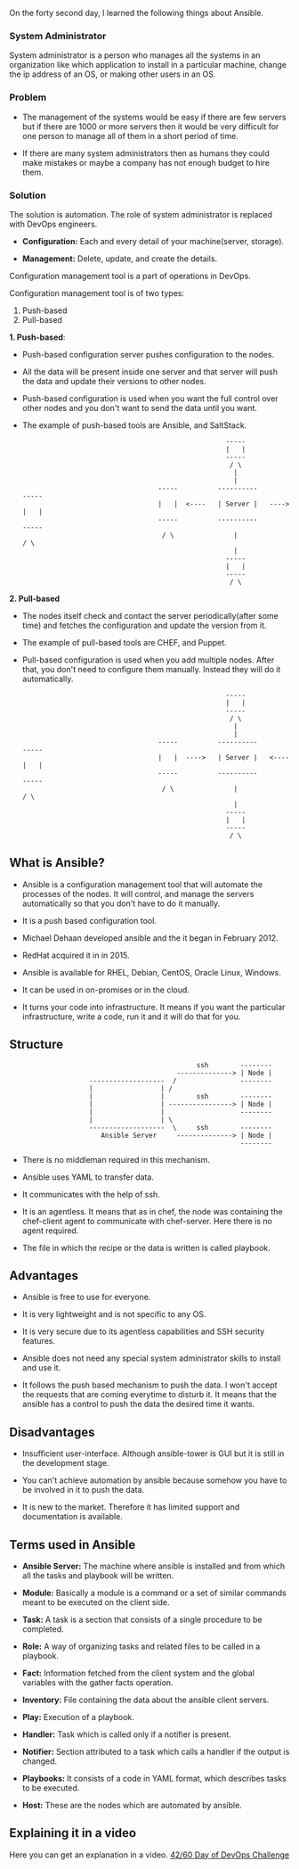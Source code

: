 On the forty second day, I learned the following things about Ansible.

### **System Administrator**

System administrator is a person who manages all the systems in an organization like which application to install in a particular machine, change the ip address of an OS, or making other users in an OS.

### **Problem**

- The management of the systems would be easy if there are few servers but if there are 1000 or more servers then it would be very difficult for one person to manage all of them in a short period of time.

- If there are many system administrators then as humans they could make mistakes or maybe a company has not enough budget to hire them.

### **Solution**

The solution is automation. The role of system administrator is replaced with DevOps engineers.

- **Configuration:** Each and every detail of your machine(server, storage).

- **Management:** Delete, update, and create the details.

Configuration management tool is a part of operations in DevOps.

Configuration management tool is of two types:

1. Push-based
2. Pull-based

**1. Push-based**: 

- Push-based configuration server pushes configuration to the nodes.

- All the data will be present inside one server and that server will push the data and update their versions to other nodes.

- Push-based configuration is used when you want the full control over other nodes and you don't want to send the data until you want.

- The example of push-based tools are Ansible, and SaltStack.

                                                         -----
                                                         |   |
                                                         -----
                                                          / \
                                                           |  
                                                           |
                                        -----          ----------          -----
                                        |   |  <----   | Server |   ---->  |   |
                                        -----          ----------          -----
                                         / \               |                / \
                                                           |
                                                         -----
                                                         |   |
                                                         -----
                                                          / \

**2. Pull-based**

- The nodes itself check and contact the server periodically(after some time) and fetches the configuration and update the version from it.

- The example of pull-based tools are CHEF, and Puppet.

- Pull-based configuration is used when you add multiple nodes. After that, you don't need to configure them manually. Instead they will do it automatically.

                                                         -----
                                                         |   |
                                                         -----
                                                          / \
                                                           |  
                                                           |
                                        -----          ----------          -----
                                        |   |  ---->   | Server |   <----  |   |
                                        -----          ----------          -----
                                         / \               |                / \
                                                           |
                                                         -----
                                                         |   |
                                                         -----
                                                          / \

## What is Ansible?

- Ansible is a configuration management tool that will automate the processes of the nodes. It will control, and manage the servers automatically so that you don't have to do it manually. 

- It is a push based configuration tool.

- Michael Dehaan developed ansible and the it began in February 2012.

- RedHat acquired it in in 2015.

- Ansible is available for RHEL, Debian, CentOS, Oracle Linux, Windows.

- It can be used in on-promises or in the cloud.

- It turns your code into infrastructure. It means if you want the particular infrastructure, write a code, run it and it will do that for you.

## Structure

                                                   ssh        --------
                                              --------------> | Node |
                        -------------------  /                --------  
                        |                 | /
                        |                 |        ssh        --------
                        |                 | ----------------> | Node |
                        |                 |                   --------
                        |                 | \ 
                        -------------------  \     ssh        --------
                           Ansible Server     --------------> | Node |
                                                              --------

- There is no middleman required in this mechanism.

- Ansible uses YAML to transfer data.

- It communicates with the help of ssh.

- It is an agentless. It means that as in chef, the node was containing the chef-client agent to communicate with chef-server. Here there is no agent required.

- The file in which the recipe or the data is written is called playbook.

## Advantages

- Ansible is free to use for everyone.

- It is very lightweight and is not specific to any OS.

- It is very secure due to its agentless capabilities and SSH security features.

- Ansible does not need any special system administrator skills to install and use it.

- It follows the push based mechanism to push the data. I won't accept the requests that are coming everytime to disturb it. It means that the ansible has a control to push the data the desired time it wants.

## Disadvantages

- Insufficient user-interface. Although ansible-tower is GUI but it is still in the development stage.

- You can't achieve automation by ansible because somehow you have to be involved in it to push the data.

- It is new to the market. Therefore it has limited support and documentation is available.

## Terms used in Ansible

- **Ansible Server:** The machine where ansible is installed and from which all the tasks and playbook will be written.

- **Module:** Basically a module is a command or a set of similar commands meant to be executed on the client side.

- **Task:** A task is a section that consists of a single procedure to be completed.

- **Role:** A way of organizing tasks and related files to be called in a playbook.

- **Fact:** Information fetched from the client system and the global variables with the gather facts operation.

- **Inventory:** File containing the data about the ansible client servers.

- **Play:** Execution of a playbook.

- **Handler:** Task which is called only if a notifier is present.

- **Notifier:** Section attributed to a task which calls a handler if the output is changed.

- **Playbooks:** It consists of a code in YAML format, which describes tasks to be executed.

- **Host:** These are the nodes which are automated by ansible.

## **Explaining it in a video**

Here you can get an explanation in a video. [42/60 Day of DevOps Challenge]()